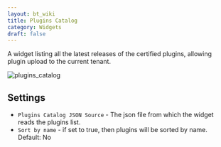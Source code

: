 ```yaml
---
layout: bt_wiki
title: Plugins Catalog
category: Widgets
draft: false
---
```

A widget listing all the latest releases of the certified plugins, allowing plugin upload to the current tenant.

![plugins_catalog]( /images/ui/widgets/plugins-catalog.png )


## Settings

* `Plugins Catalog JSON Source`  - The json file from which the widget reads the plugins list.
* `Sort by name` -  if set to true, then plugins will be sorted by name. Default: No
